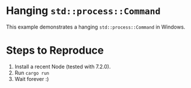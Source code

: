 # Hanging `std::process::Command`

This example demonstrates a hanging `std::process::Command` in Windows.

# Steps to Reproduce

1. Install a recent Node (tested with 7.2.0).
1. Run `cargo run`
1. Wait forever :)

